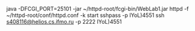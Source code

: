 java -DFCGI_PORT=25101 -jar ~/httpd-root/fcgi-bin/WebLab1.jar
httpd -f ~/httpd-root/conf/httpd.conf -k start
sshpass -p IYoL\)4551 ssh s408116@helios.cs.ifmo.ru -p 2222
IYoL)4551